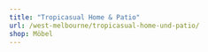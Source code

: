 ```yaml
---
title: "Tropicasual Home & Patio"
url: /west-melbourne/tropicasual-home-und-patio/
shop: Möbel
---
```

